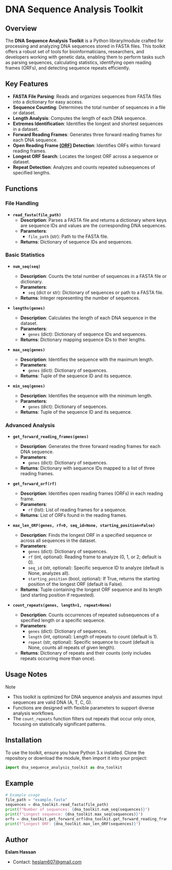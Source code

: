 # DNA Sequence Analysis Toolkit

## Overview
The **DNA Sequence Analysis Toolkit** is a Python library/module crafted for processing and analyzing DNA sequences stored in FASTA files. This toolkit offers a robust set of tools for bioinformaticians, researchers, and developers working with genetic data, enabling them to perform tasks such as parsing sequences, calculating statistics, identifying open reading frames (ORFs), and detecting sequence repeats efficiently.

## Key Features
- **FASTA File Parsing**: Reads and organizes sequences from FASTA files into a dictionary for easy access.
- **Sequence Counting**: Determines the total number of sequences in a file or dataset.
- **Length Analysis**: Computes the length of each DNA sequence.
- **Extremes Identification**: Identifies the longest and shortest sequences in a dataset.
- **Forward Reading Frames**: Generates three forward reading frames for each DNA sequence.
- **Open Reading Frame <ins>(ORF)</ins> Detection**: Identifies ORFs within forward reading frames.
- **Longest ORF Search**: Locates the longest ORF across a sequence or dataset.
- **Repeat Detection**: Analyzes and counts repeated subsequences of specified lengths.

## Functions
### File Handling
- **`read_fasta(file_path)`**  
  - **Description**: Parses a FASTA file and returns a dictionary where keys are sequence IDs and values are the corresponding DNA sequences.
  - **Parameters**: 
    - `file_path` (str): Path to the FASTA file.
  - **Returns**: Dictionary of sequence IDs and sequences.

### Basic Statistics
- **`num_seq(seq)`**  
  - **Description**: Counts the total number of sequences in a FASTA file or dictionary.
  - **Parameters**: 
    - `seq` (dict or str): Dictionary of sequences or path to a FASTA file.
  - **Returns**: Integer representing the number of sequences.

- **`lengths(genes)`**  
  - **Description**: Calculates the length of each DNA sequence in the dataset.
  - **Parameters**: 
    - `genes` (dict): Dictionary of sequence IDs and sequences.
  - **Returns**: Dictionary mapping sequence IDs to their lengths.

- **`max_seq(genes)`**  
  - **Description**: Identifies the sequence with the maximum length.
  - **Parameters**: 
    - `genes` (dict): Dictionary of sequences.
  - **Returns**: Tuple of the sequence ID and its sequence.

- **`min_seq(genes)`**  
  - **Description**: Identifies the sequence with the minimum length.
  - **Parameters**: 
    - `genes` (dict): Dictionary of sequences.
  - **Returns**: Tuple of the sequence ID and its sequence.

### Advanced Analysis
- **`get_forward_reading_frames(genes)`**  
  - **Description**: Generates the three forward reading frames for each DNA sequence.
  - **Parameters**: 
    - `genes` (dict): Dictionary of sequences.
  - **Returns**: Dictionary with sequence IDs mapped to a list of three reading frames.

- **`get_forward_orf(rf)`**  
  - **Description**: Identifies open reading frames (ORFs) in each reading frame.
  - **Parameters**: 
    - `rf` (list): List of reading frames for a sequence.
  - **Returns**: List of ORFs found in the reading frames.

- **`max_len_ORF(genes, rf=0, seq_id=None, starting_position=False)`**  
  - **Description**: Finds the longest ORF in a specified sequence or across all sequences in the dataset.
  - **Parameters**: 
    - `genes` (dict): Dictionary of sequences.
    - `rf` (int, optional): Reading frame to analyze (0, 1, or 2; default is 0).
    - `seq_id` (str, optional): Specific sequence ID to analyze (default is None, analyzes all).
    - `starting_position` (bool, optional): If True, returns the starting position of the longest ORF (default is False).
  - **Returns**: Tuple containing the longest ORF sequence and its length (and starting position if requested).

- **`count_repeats(genes, length=1, repeat=None)`**  
  - **Description**: Counts occurrences of repeated subsequences of a specified length or a specific sequence.
  - **Parameters**: 
    - `genes` (dict): Dictionary of sequences.
    - `length` (int, optional): Length of repeats to count (default is 1).
    - `repeat` (str, optional): Specific sequence to count (default is None, counts all repeats of given length).
  - **Returns**: Dictionary of repeats and their counts (only includes repeats occurring more than once).

## Usage Notes
>[!NOTE]  
>- This toolkit is optimized for DNA sequence analysis and assumes input sequences are valid DNA (A, T, C, G).  
>- Functions are designed with flexible parameters to support diverse analysis workflows.  
>- The `count_repeats` function filters out repeats that occur only once, focusing on statistically significant patterns.

## Installation
To use the toolkit, ensure you have Python 3.x installed. Clone the repository or download the module, then import it into your project:
```python
import dna_sequence_analysis_toolkit as dna_toolkit
```

## Example
```python
# Example usage
file_path = "example.fasta"
sequences = dna_toolkit.read_fasta(file_path)
print(f"Number of sequences: {dna_toolkit.num_seq(sequences)}")
print(f"Longest sequence: {dna_toolkit.max_seq(sequences)}")
orfs = dna_toolkit.get_forward_orf(dna_toolkit.get_forward_reading_frames(sequences))
print(f"Longest ORF: {dna_toolkit.max_len_ORF(sequences)}")
```

## Author
**Eslam Hassan**  
- Contact: [heslam607@gmail.com](e-mail) 